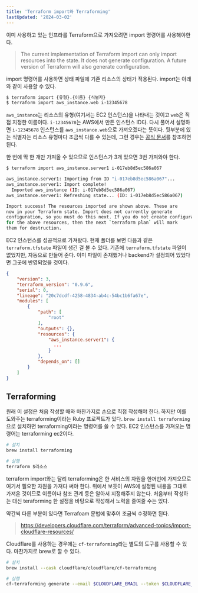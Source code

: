 ```yaml
---
title: 'Terraform import와 Terraforming'
lastUpdated: '2024-03-02'
---
```


이미 사용하고 있는 인프라를 Terraform으로 가져오려면 import 명령어를 사용해야한다.

> The current implementation of Terraform import can only import resources into the state. It does not generate configuration. A future version of Terraform will also generate configuration.

import 명령어를 사용하면 상태 파일에 기존 리소스의 상태가 적용된다. import는 아래와 같이 사용할 수 있다.

```bash
$ terraform import {유형}.{이름} {식별자}
$ terraform import aws_instance.web i-12345678
```

`aws_instance`는 리소스의 유형(여기서는 EC2 인스턴스)을 나타내는 것이고 `web`은 직접 지정한 이름이다. `i-12345678`는 AWS에서 만든 인스턴스 ID다. 다시 풀어서 설명하면 `i-12345678` 인스턴스를 `aws_instance.web`으로 가져오겠다는 뜻이다. 뒷부분에 있는 식별자는 리소스 유형마다 조금씩 다를 수 있는데, 그런 경우는 [공식 문서](https://www.terraform.io/docs/providers/aws/r/instance.html#import)를 참조하면 된다.


한 번에 딱 한 개만 가져올 수 있으므로 인스턴스가 3개 있으면 3번 가져와야 한다.

```bash
$ terraform import aws_instance.server1 i-017eb8d5ec586a067

aws_instance.server1: Importing from ID "i-017eb8d5ec586a067"...
aws_instance.server1: Import complete!
  Imported aws_instance (ID: i-017eb8d5ec586a067)
aws_instance.server1: Refreshing state... (ID: i-017eb8d5ec586a067)

Import success! The resources imported are shown above. These are
now in your Terraform state. Import does not currently generate
configuration, so you must do this next. If you do not create configuration
for the above resources, then the next `terraform plan` will mark
them for destruction.
```

EC2 인스턴스를 성공적으로 가져왔다. 현재 폴더를 보면 다음과 같은 `terraform.tfstate` 파일이 생긴 걸 볼 수 있다. 기존에 `terraform.tfstate` 파일이 없었지만, 자동으로 만들어 준다. 이미 파일이 존재했거나 backend가 설정되어 있었다면 그곳에 반영되었을 것이다.

```json
{
    "version": 3,
    "terraform_version": "0.9.6",
    "serial": 0,
    "lineage": "20c7dcdf-4258-4834-ab4c-54bc1b6fa67e",
    "modules": [
        {
            "path": [
                "root"
            ],
            "outputs": {},
            "resources": {
                "aws_instance.server1": {
                  ...
                }
            },
            "depends_on": []
        }
    ]
}
```

## Terraforming

원래 이 설정은 처음 작성할 때와 마찬가지로 손으로 직접 작성해야 한다. 하지만 이를 도와주는 terraforming이라는 Ruby 프로젝트가 있다. `brew install terraforming`으로 설치하면 terraforming이라는 명령어를 쓸 수 있다. EC2 인스턴스를 가져오는 명령어는 terraforming ec2이다.

```bash
# 설치
brew install terraforming

# 실행
terraform $리소스
```

terraform import와는 달리 terraforming은 한 서비스의 자원을 한꺼번에 가져오므로 여기서 필요한 자원을 가져다 써야 한다. 위에서 보듯이 AWS에 설정된 내용을 그대로 가져온 것이므로 이름이나 참조 관계 등은 알아서 지정해주지 않는다. 처음부터 작성하는 대신 teraforming 한 설정을 바탕으로 작성해서 노력을 줄여줄 수는 있다.

약간씩 다른 부분이 있다면 Terrafoam 문법에 맞추어 조금씩 수정하면 된다.

> https://developers.cloudflare.com/terraform/advanced-topics/import-cloudflare-resources/

Cloudflare를 사용하는 경우에는 `cf-terraforming`라는 별도의 도구를 사용할 수 있다. 마찬가지로 brew로 깔 수 있다. 

```bash
# 설치
brew install --cask cloudflare/cloudflare/cf-terraforming

# 실행
cf-terraforming generate --email $CLOUDFLARE_EMAIL --token $CLOUDFLARE_API_TOKEN --resource-type $리소스 > importing-example.tf
```